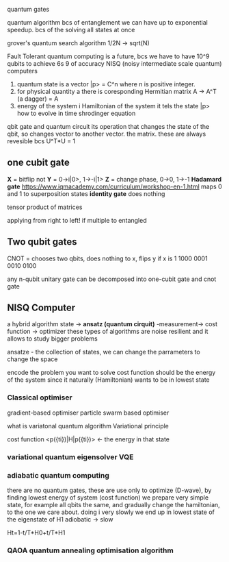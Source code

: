 quantum gates

quantum algorithm
bcs of entanglement we can have up to exponential speedup. bcs of the solving all states at once

grover's quantum search algorithm 1/2N -> sqrt(N)

Fault Tolerant quantum computing is a future, bcs we have to have 10^9 qubits to achieve 6s 9 of accuracy
NISQ (noisy intermediate scale quantum) computers

1. quantum state is a vector |p> = C^n where n is positive integer. 
2. for physical quantity a there is coresponding Hermitian matrix A -> A^T (a dagger) = A
3. energy of the system i Hamiltonian of the system it tels the state |p> how to evolve in time
   shrodinger equation

qbit gate and quantum circuit
its operation that changes the state of the qbit, so changes vector to another vector. the matrix. these are always revesible bcs U^T*U = 1


## one cubit gate

**X** = bitflip not
**Y** = 0->i|0>, 1->-i|1>
**Z** = change phase, 0->0, 1->-1
**Hadamard gate** https://www.iqmacademy.com/curriculum/workshop-en-1.html
maps 0 and 1 to superposition states
**identity gate**
does nothing

tensor product of matrices


applying from right to left! if multiple to entangled

## Two qubit gates
CNOT = chooses two qbits, does nothing to x, flips y if x is 1
1000
0001
0010
0100


any n-qubit unitary gate can be decomposed into one-cubit gate and cnot gate

## NISQ Computer

a hybrid algorithm
state -> **ansatz (quantum cirquit)** -measurement-> cost function -> optimizer
these types of algorithms are noise resilient and it allows to study bigger problems

ansatze - the collection of states, we can change the parrameters to change the space


encode the problem you want to solve
cost function should be the energy of the system since it naturally (Hamiltonian) wants to be in lowest state

### Classical optimiser
gradient-based optimiser 
particle swarm based optimiser

what is variatonal quantum algorithm
Variational principle

cost function <p({ti})|H|p({ti})> <- the energy in that state

### variational quantum eigensolver VQE

### adiabatic quantum computing
there are no quantum gates, these are use only to optimize (D-wave), by finding lowest energy of system (cost function)
we prepare very simple state, for example all qbits the same, and gradually change the hamiltonian, to the one we care about. doing i very slowly we end up in lowest state of the eigenstate of H1
adiobatic -> slow

Ht=1-t/T\*H0+t/T\*H1

### QAOA quantum annealing optimisation algorithm

